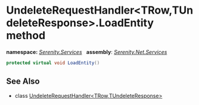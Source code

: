 # UndeleteRequestHandler&lt;TRow,TUndeleteResponse&gt;.LoadEntity method
**namespace:** *[Serenity.Services](../../README.md#serenity.services-namespace)*   **assembly**: *[Serenity.Net.Services](../../README.md)*

```csharp
protected virtual void LoadEntity()
```

## See Also

* class [UndeleteRequestHandler&lt;TRow,TUndeleteResponse&gt;](../UndeleteRequestHandler-2.md)